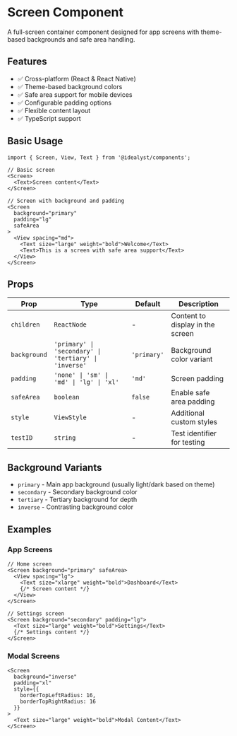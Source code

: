# Screen Component

A full-screen container component designed for app screens with theme-based backgrounds and safe area handling.

## Features

- ✅ Cross-platform (React & React Native)
- ✅ Theme-based background colors
- ✅ Safe area support for mobile devices
- ✅ Configurable padding options
- ✅ Flexible content layout
- ✅ TypeScript support

## Basic Usage

```tsx
import { Screen, View, Text } from '@idealyst/components';

// Basic screen
<Screen>
  <Text>Screen content</Text>
</Screen>

// Screen with background and padding
<Screen 
  background="primary" 
  padding="lg"
  safeArea
>
  <View spacing="md">
    <Text size="large" weight="bold">Welcome</Text>
    <Text>This is a screen with safe area support</Text>
  </View>
</Screen>
```

## Props

| Prop | Type | Default | Description |
|------|------|---------|-------------|
| `children` | `ReactNode` | - | Content to display in the screen |
| `background` | `'primary' \| 'secondary' \| 'tertiary' \| 'inverse'` | `'primary'` | Background color variant |
| `padding` | `'none' \| 'sm' \| 'md' \| 'lg' \| 'xl'` | `'md'` | Screen padding |
| `safeArea` | `boolean` | `false` | Enable safe area padding |
| `style` | `ViewStyle` | - | Additional custom styles |
| `testID` | `string` | - | Test identifier for testing |

## Background Variants

- `primary` - Main app background (usually light/dark based on theme)
- `secondary` - Secondary background color
- `tertiary` - Tertiary background for depth
- `inverse` - Contrasting background color

## Examples

### App Screens
```tsx
// Home screen
<Screen background="primary" safeArea>
  <View spacing="lg">
    <Text size="xlarge" weight="bold">Dashboard</Text>
    {/* Screen content */}
  </View>
</Screen>

// Settings screen
<Screen background="secondary" padding="lg">
  <Text size="large" weight="bold">Settings</Text>
  {/* Settings content */}
</Screen>
```

### Modal Screens
```tsx
<Screen 
  background="inverse" 
  padding="xl"
  style={{ 
    borderTopLeftRadius: 16,
    borderTopRightRadius: 16 
  }}
>
  <Text size="large" weight="bold">Modal Content</Text>
</Screen>
```